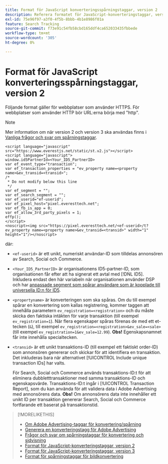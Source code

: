 ```yaml
---
title: Format för JavaScript konverteringsspårningstaggar, version 2
description: Referera formatet för JavaScript-konverteringstaggar, version 2.
exl-id: 75e96f97-a3f0-4f5b-8bbb-4b1e8986f01a
feature: Search Tracking
source-git-commit: f73e91c54fb58cbd165ddf4ca652033435fbbede
workflow-type: tm+mt
source-wordcount: '305'
ht-degree: 0%

---
```


# Format för JavaScript konverteringsspårningstaggar, version 2

Följande format gäller för webbplatser som använder HTTPS. För webbplatser som använder HTTP bör URL:erna börja med &quot;http&quot;.

>[!NOTE]
>
>Mer information om när version 2 och version 3 ska användas finns i [Vanliga frågor och svar om spårningstaggar](/help/search-social-commerce/tracking/faqs-conversion-page-view-tracking-tags.md).

```
<script language="javascript" src="https://www.everestjs.net/static/st.v2.js"></script>
<script language="javascript">
window.id5PartnerId=<Your_ID5_PartnerID>
var ef_event_type="transaction";
var ef_transaction_properties = "ev_property name=<property name>&ev_transid=<transid>";
/*
 * Do not modify below this line
 */
var ef_segment = "";
var ef_search_segment = "";
var ef_userid="ef-userid";
var ef_pixel_host="pixel.everesttech.net";
var ef_fb_is_app = 0;
var ef_allow_3rd_party_pixels = 1;
effp();
</script>
<noscript><img src="https://pixel.everesttech.net/<ef-userid>/t?ev_property name=<property name>&ev_transid=<transid>" width="1" height="1"/></noscript>
```

där:

* `<ef-userid>` är ett unikt, numeriskt användar-ID som tilldelas annonsören av Search, Social och Commerce.

* `<Your_ID5_PartnerID>` är organisationens ID5-partner-ID, som organisationen får efter att ha signerat ett avtal med [!DNL ID5]. Inkludera endast den här variabeln när organisationen använder DSP och har [anpassade segment som spårar användare som är kopplade till universella ID:n för ID5](/help/dsp/audiences/universal-ids.md).

* `<propertyname>` är konverteringen som ska spåras. Om du till exempel spårar en konvertering som kallas registrering, kommer taggen att innehålla parametern `ev_registration=<registration>` och du måste skicka den faktiska intäkten för varje transaktion (till exempel `ev_registration=1`). När flera egenskaper spåras förenas de med ett et-tecken (`&`), till exempel `ev_registration=<registration>&ev_sale=<sale>` (till exempel `ev_registration=1&ev_sale=12.99`). **Obs!** Egenskapsnamnet får inte innehålla specialtecken.

* `<transid>` är ett unikt transaktions-ID (till exempel ett faktiskt order-ID) som annonsören genererar och skickar för att identifiera en transaktion. Det inkluderas bara när alternativet [!UICONTROL Include unique transaction IDs] har valts.

  För Search, Social och Commerce används transaktions-ID:t för att eliminera dubbletttransaktioner med samma transaktions-ID och egenskapsvärde. Transaktions-ID:t ingår i [!UICONTROL Transaction Report], som du kan använda för att validera data i Adobe Advertising med annonsörens data. **Obs!** Om annonsörens data inte innehåller ett unikt ID per transaktion genererar Search, Social och Commerce fortfarande ett baserat på transaktionstid.

<!-- add more links -->

>[!MORELIKETHIS]
>
>* [Om Adobe Advertising-taggar för konvertering/spårning](/help/search-social-commerce/tracking/conversion-tracking-advertising.md)
>* [Generera en konverteringstagg för Adobe Advertising](/help/search-social-commerce/tools/conversion-tag-generate.md)
>* [Frågor och svar om spårningstaggar för konvertering och sidvisning](/help/search-social-commerce/tracking/faqs-conversion-page-view-tracking-tags.md)
>* [Format för JavaScript-konverteringstaggar, version 2](format-conversion-tag-jsv2.md)
>* [Format för JavaScript-konverteringstaggar, version 3](format-conversion-tag-jsv3.md)
>* [Format för spårningstaggar för bildkonvertering](format-conversion-tag-image.md)
